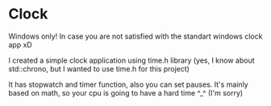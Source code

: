 # Clock

Windows only!
In case you are not satisfied with the standart windows clock app xD

I created a simple clock application using time.h library 
(yes, I know about std::chrono, but I wanted to use time.h for this project)

It has stopwatch and timer function, also you can set pauses.
It's mainly based on math, so your cpu is going to have a hard time ^_^ (I'm sorry)
